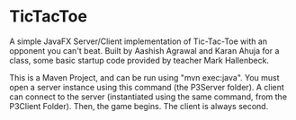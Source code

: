 # TicTacToe
A simple JavaFX Server/Client implementation of Tic-Tac-Toe with an opponent you can't beat.
Built by Aashish Agrawal and Karan Ahuja for a class, some basic startup code provided by teacher Mark Hallenbeck.

This is a Maven Project, and can be run using "mvn exec:java". 
You must open a server instance using this command (the P3Server folder). 
A client can connect to the server (instantiated using the same command, from the P3Client Folder).
Then, the game begins. The client is always second.
